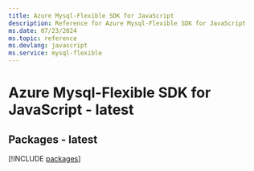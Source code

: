 ```yaml
---
title: Azure Mysql-Flexible SDK for JavaScript
description: Reference for Azure Mysql-Flexible SDK for JavaScript
ms.date: 07/23/2024
ms.topic: reference
ms.devlang: javascript
ms.service: mysql-flexible
---
```

# Azure Mysql-Flexible SDK for JavaScript - latest
## Packages - latest
[!INCLUDE [packages](mysql-flexible-index.md)]
